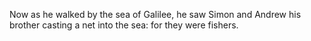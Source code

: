 Now as he walked by the sea of Galilee, he saw Simon and Andrew his brother casting a net into the sea: for they were fishers.

